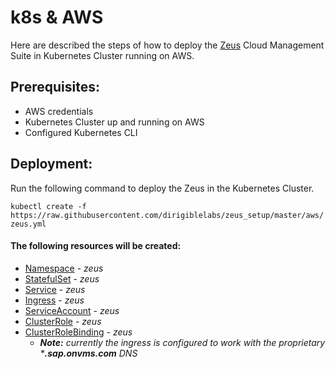 # k8s & AWS
Here are described the steps of how to deploy the [Zeus](https://github.com/dirigiblelabs/zeus) Cloud Management Suite in Kubernetes Cluster running on AWS.

## Prerequisites:
- AWS credentials
- Kubernetes Cluster up and running on AWS
- Configured Kubernetes CLI

## Deployment:
Run the following command to deploy the Zeus in the Kubernetes Cluster.

`kubectl create -f https://raw.githubusercontent.com/dirigiblelabs/zeus_setup/master/aws/zeus.yml`

#### The following resources will be created:
- [Namespace](https://kubernetes.io/docs/resources-reference/v1.6/#namespace-v1-core) - *zeus*
- [StatefulSet](https://kubernetes.io/docs/resources-reference/v1.6/#statefulset-v1beta1-apps) - *zeus* 
- [Service](https://kubernetes.io/docs/resources-reference/v1.6/#service-v1-core) - *zeus*
- [Ingress](https://kubernetes.io/docs/resources-reference/v1.6/#ingress-v1beta1-extensions) - *zeus*
- [ServiceAccount](https://kubernetes.io/docs/resources-reference/v1.6/#serviceaccount-v1-core) - *zeus*
- [ClusterRole](https://kubernetes.io/docs/resources-reference/v1.6/#clusterrole-v1beta1-rbac) - *zeus*
- [ClusterRoleBinding](https://kubernetes.io/docs/resources-reference/v1.6/#clusterrolebinding-v1beta1-rbac) - *zeus*
  - _**Note:** currently the ingress is configured to work with the proprietary ***.sap.onvms.com** DNS_
